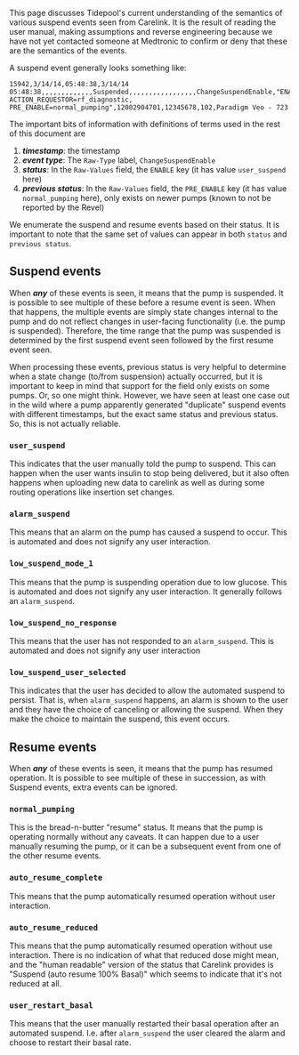 This page discusses Tidepool's current understanding of the semantics of various suspend events seen from Carelink.  It is the result of reading the user manual, making assumptions and reverse engineering because we have not yet contacted someone at Medtronic to confirm or deny that these are the semantics of the events.

A suspend event generally looks something like:

```
15942,3/14/14,05:48:38,3/14/14 05:48:38,,,,,,,,,,,,,Suspended,,,,,,,,,,,,,,,,,ChangeSuspendEnable,"ENABLE=user_suspend, ACTION_REQUESTOR=rf_diagnostic, PRE_ENABLE=normal_pumping",12002904701,12345678,102,Paradigm Veo - 723
```

The important bits of information with definitions of terms used in the rest of this document are

1. ***timestamp***: the timestamp
2. ***event type***: The `Raw-Type` label, `ChangeSuspendEnable`
3. ***status***: In the `Raw-Values` field, the `ENABLE` key (it has value `user_suspend` here)
4. ***previous status***: In the `Raw-Values` field, the `PRE_ENABLE` key (it has value `normal_pumping` here), only exists on newer pumps (known to not be reported by the Revel)

We enumerate the suspend and resume events based on their status.  It is important to note that the same set of values can appear in both `status` and `previous status`.

## Suspend events

When ***any*** of these events is seen, it means that the pump is suspended.  It is possible to see multiple of these before a resume event is seen.  When that happens, the multiple events are simply state changes internal to the pump and do not reflect changes in user-facing functionality (i.e. the pump is suspended).  Therefore, the time range that the pump was suspended is determined by the first suspend event seen followed by the first resume event seen.

When processing these events, previous status is very helpful to determine when a state change (to/from suspension) actually occurred, but it is important to keep in mind that support for the field only exists on some pumps.  Or, so one might think.  However, we have seen at least one case out in the wild where a pump apparently generated "duplicate" suspend events with different timestamps, but the exact same status and previous status.  So, this is not actually reliable.

### `user_suspend`

This indicates that the user manually told the pump to suspend.  This can happen when the user wants insulin to stop being delivered, but it also often happens when uploading new data to carelink as well as during some routing operations like insertion set changes.

### `alarm_suspend`

This means that an alarm on the pump has caused a suspend to occur.  This is automated and does not signify any user interaction.

### `low_suspend_mode_1`

This means that the pump is suspending operation due to low glucose.  This is automated and does not signify any user interaction.  It generally follows an `alarm_suspend`.

### `low_suspend_no_response`

This means that the user has not responded to an `alarm_suspend`.  This is automated and does not signify any user interaction

### `low_suspend_user_selected`

This indicates that the user has decided to allow the automated suspend to persist.  That is, when `alarm_suspend` happens, an alarm is shown to the user and they have the choice of canceling or allowing the suspend.  When they make the choice to maintain the suspend, this event occurs.

## Resume events

When ***any*** of these events is seen, it means that the pump has resumed operation.  It is possible to see multiple of these in succession, as with Suspend events, extra events can be ignored.

### `normal_pumping`

This is the bread-n-butter "resume" status.  It means that the pump is operating normally without any caveats.  It can happen due to a user manually resuming the pump, or it can be a subsequent event from one of the other resume events.

### `auto_resume_complete`

This means that the pump automatically resumed operation without user interaction.

### `auto_resume_reduced`

This means that the pump automatically resumed operation without use interaction.  There is no indication of what that reduced dose might mean, and the "human readable" version of the status that Carelink provides is "Suspend (auto resume 100% Basal)" which seems to indicate that it's not reduced at all.

### `user_restart_basal`

This means that the user manually restarted their basal operation after an automated suspend.  I.e. after `alarm_suspend` the user cleared the alarm and choose to restart their basal rate.

